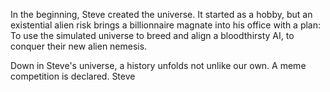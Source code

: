In the beginning, Steve created the universe. It started as a hobby, but an existential alien risk brings a billionnaire magnate into his office with a plan: To use the simulated universe to breed and align a bloodthirsty AI, to conquer their new alien nemesis.

Down in Steve's universe, a history unfolds not unlike our own. A meme competition is declared. Steve
